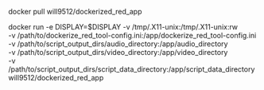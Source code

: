 docker pull will9512/dockerized_red_app

docker run -e DISPLAY=$DISPLAY -v /tmp/.X11-unix:/tmp/.X11-unix:rw \
-v /path/to/dockerize_red_tool-config.ini:/app/dockerize_red_tool-config.ini \
-v /path/to/script_output_dirs/audio_directory:/app/audio_directory \
-v /path/to/script_output_dirs/video_directory:/app/video_directory \
-v /path/to/script_output_dirs/script_data_directory:/app/script_data_directory \
will9512/dockerized_red_app

